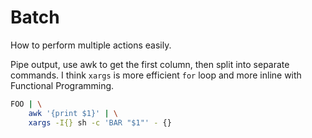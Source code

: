 # Batch

How to perform multiple actions easily.

Pipe output, use awk to get the first column, then split into separate commands. I think `xargs` is more efficient `for` loop and more inline with Functional Programming.

```sh
FOO | \
    awk '{print $1}' | \
    xargs -I{} sh -c 'BAR "$1"' - {}
```
